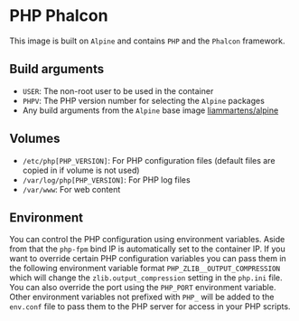 # PHP Phalcon
This image is built on `Alpine` and contains `PHP` and the `Phalcon` framework.

## Build arguments
* `USER`: The non-root user to be used in the container
* `PHPV`: The PHP version number for selecting the `Alpine` packages
* Any build arguments from the `Alpine` base image [liammartens/alpine](https://hub.docker.com/r/liammartens/alpine/)

## Volumes
* `/etc/php[PHP_VERSION]`: For PHP configuration files (default files are copied in if volume is not used)
* `/var/log/php[PHP_VERSION]`: For PHP log files
* `/var/www`: For web content

## Environment
You can control the PHP configuration using environment variables. Aside from that the `php-fpm` bind IP is automatically set to the container IP.
If you want to override certain PHP configuration variables you can pass them in the following environment variable format `PHP_ZLIB__OUTPUT_COMPRESSION` which will change the `zlib.output_compression` setting in the `php.ini` file. You can also override the port using the `PHP_PORT` environment variable. Other environment variables not prefixed with `PHP_` will be added to the `env.conf` file to pass them to the PHP server for access in your PHP scripts.